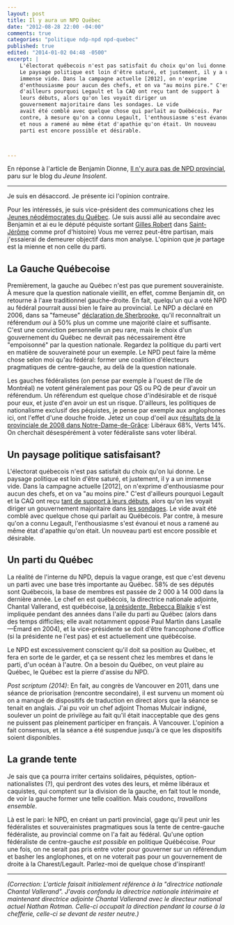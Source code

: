 ```yaml
---
layout: post
title: Il y aura un NPD Québec
date: "2012-08-28 22:00 -04:00"
comments: true
categories: "politique ndp-npd npd-quebec"
published: true
edited: "2014-01-02 04:48 -0500"
excerpt: |
    L'électorat québecois n'est pas satisfait du choix qu'on lui donne.
    Le paysage politique est loin d'être saturé, et justement, il y a un
    immense vide. Dans la campagne actuelle [2012], on n'exprime
    d'enthousiasme pour aucun des chefs, et on va "au moins pire." C'est
    d'ailleurs pourquoi Legault et la CAQ ont reçu tant de support à
    leurs débuts, alors qu'on les voyait diriger un
    gouvernement majoritaire dans les sondages. Le vide
    avait été comblé avec quelque chose qui parlait au Québécois. Par
    contre, à mesure qu'on a connu Legault, l'enthousiasme s'est évanoui
    et nous a ramené au même état d'apathie qu'on était. Un nouveau
    parti est encore possible et désirable.



---
```


En réponse à l'article de Benjamin Dionne, 
[Il n'y aura pas de NPD provincial][ji-npd-qc], paru sur le 
blog du *Jeune Insolent*.

---

Je suis en désaccord. Je présente ici l'opinion contraire.

Pour les intéressés, je suis vice-président des communications chez 
les [Jeunes néodémocrates du Québec](//jndq.ca). (Je suis aussi allé au 
secondaire avec Benjamin et ai eu le député péquiste sortant 
[Gilles Robert] dans [Saint-Jérôme][SJ-PED] comme prof d'histoire) 
Vous me verrez peut-être partisan, mais j'essaierai de demeurer 
objectif dans mon analyse. L'opinion que je partage est la mienne 
et non celle du parti.

La Gauche Québecoise
--------------------
Premièrement, la gauche au Québec n'est pas que purement 
souverainiste. À mesure que la question nationale vieillit, en 
effet, comme Benjamin dit, on retourne à l'axe traditionnel 
gauche-droite. En fait, quelqu'un qui a voté NPD au fédéral 
pourrait aussi bien le faire au provincial. Le NPD a déclaré en 
2006, dans sa "fameuse" [déclaration de Sherbrooke], qu'il 
reconnaîtrait un référendum *oui* à 50% plus un comme une majorité 
claire et suffisante. C'est une conviction personnelle un peu rare, 
mais le choix d'un gouvernement du Québec ne devrait pas 
nécessairement être "empoisonné" par la question nationale. 
Regardez la politique du parti vert en matière de souveraineté pour 
un exemple. Le NPD peut faire la même chose selon moi qu'au 
fédéral: former une coalition d'électeurs pragmatiques de 
centre-gauche, au delà de la question nationale.

<!-- more -->

Les gauches fédéralistes (on pense par exemple à l'ouest de l'île de 
Montréal) ne votent généralement pas pour QS ou PQ de peur d'avoir 
un référendum. Un référendum est quelque chose d'indésirable et de 
risqué pour eux, et juste d'en avoir un est un risque. D'ailleurs, 
les politiques de nationalisme exclusif des péquistes, je pense par 
exemple aux anglophones ici, ont l'effet d'une douche froide. Jetez 
un coup d'oeil aux [résultats de la provinciale de 2008 dans 
Notre-Dame-de-Grâce][NDG-assnat39]: Libéraux 68%, Verts 14%. On cherchait 
désespérément à voter fédéraliste sans voter libéral.

Un paysage politique satisfaisant?
----------------------------------
L'électorat québecois n'est pas satisfait du choix qu'on lui donne.
Le paysage politique est loin d'être saturé, et justement, il y a
un immense vide. Dans la campagne actuelle \[2012], on n'exprime
d'enthousiasme pour aucun des chefs, et on va "au moins pire."
C'est d'ailleurs pourquoi Legault et la CAQ ont reçu
[tant de support à leurs débuts][CAQ-forte], alors qu'on les
voyait diriger un gouvernement
majoritaire dans [les sondages][CAQ-forte]. Le vide avait été comblé avec
quelque chose qui parlait au Québécois. Par contre, à mesure qu'on
a connu Legault, l'enthousiasme s'est évanoui et nous a ramené au
même état d'apathie qu'on était. Un nouveau parti est encore
possible et désirable.

Un parti du Québec
------------------
La réalité de l'interne du NPD, depuis la vague orange, est que 
c'est devenu un parti avec une base très importante au Québec. 58% de ses députés sont 
Québecois, la base de membres est passée de 2 000 à 14 000 dans la 
dernière année. Le chef en est québécois, 
la directrice nationale adjointe, Chantal Vallerand, 
est québécoise, [la présidente, Rebecca Blaikie][RBlaikie] s'est impliquée 
pendant des années dans l'aile du parti au 
Québec (alors dans des temps difficiles; elle avait notamment opposé Paul Martin dans Lasalle—Émard en 2004), et la vice-présidente se doit d'être francophone d'office (si la présidente ne l'est pas) et est actuellement une québécoise. 

Le NPD est excessivement conscient qu'il doit sa position au 
Québec, et fera en sorte de le garder, et ça se ressent chez les 
membres et dans le parti, d'un océan à l'autre. On a besoin 
du Québec, on veut plaire au Québec, le Québec est la pierre 
d'assise du NPD.

*Post scriptum (2014)*: En fait, au congrès de Vancouver en 2011, dans une séance de priorisation (rencontre secondaire), il est survenu un moment où on a manqué de dispositifs de traduction en direct alors que la séance se tenait en anglais. J'ai pu voir un chef adjoint Thomas Mulcair indigné, soulever un point de privilège au fait qu'il était inacceptable que des gens ne puissent pas pleinement participer en français. À Vancouver. L'opinion a fait consensus, et la séance a été suspendue jusqu'à ce que les dispositifs soient disponibles.

La grande tente
---------------
Je sais que ça pourra irriter certains solidaires, péquistes, 
option-nationalistes (?), qui perdront des votes des leurs, et même 
libéraux et caquistes, qui comptent sur la division de la gauche, 
en fait tout le monde, de voir la gauche former une telle 
coalition. Mais coudonc, *travaillons ensemble*.

Là est le pari: le NPD, en créant un parti provincial, gage qu'il 
peut unir les fédéralistes et souverainistes pragmatiques sous la 
tente de centre-gauche fédéraliste, au provincial comme on l'a fait au fédéral. 
Qu'une option fédéraliste de centre-gauche *est possible* en politique Québécoise.
Pour une fois, on ne serait pas pris entre voter pour gouverner sur 
un référendum et basher les anglophones, et on ne voterait pas pour 
un gouvernement de droite à la Charest/Legault. Parlez-moi de 
quelque chose d'inspirant!

* * *

*(Correction: L'article faisait initialement référence à la 
"directrice nationale Chantal Vallerand". J'avais confondu 
la directrice nationale intérimaire et 
maintenant directrice adjointe Chantal Vallerand avec le directeur
national actuel Nathan Rotman. Celle-ci occupait la direction pendant 
la course à la chefferie, celle-ci se devant de rester neutre.)*


[déclaration de Sherbrooke]: http://www.pierreducasse.ca/IMG/pdf/Declaration_Sherbrooke_ENG_V2.pdf
[Gilles Robert]: http://fr.wikipedia.org/wiki/Gilles_Robert
[ji-npd-qc]: http://jeuneinsolent.com/2012/08/28/il-ny-aura-pas-de-npd-provincial/
[SJ-PED]: http://fr.wikipedia.org/wiki/Saint-J%C3%A9r%C3%B4me_%28circonscription_provinciale%29
[NDG-assnat39]: http://fr.wikipedia.org/wiki/R%C3%A9sultats_%C3%A9lectoraux_de_Notre-Dame-de-Gr%C3%A2ce
[RBlaikie]: http://en.wikipedia.org/wiki/Rebecca_Blaikie
[CAQ-forte]: http://www.rcinet.ca/francais/archives/nouvelle/11_37_23_2011-12-16-p-deux-sondages-placent-la-coalition-pour-l-avenir-du-quebec-en-tete-de-sintentions-de-vote-p/
